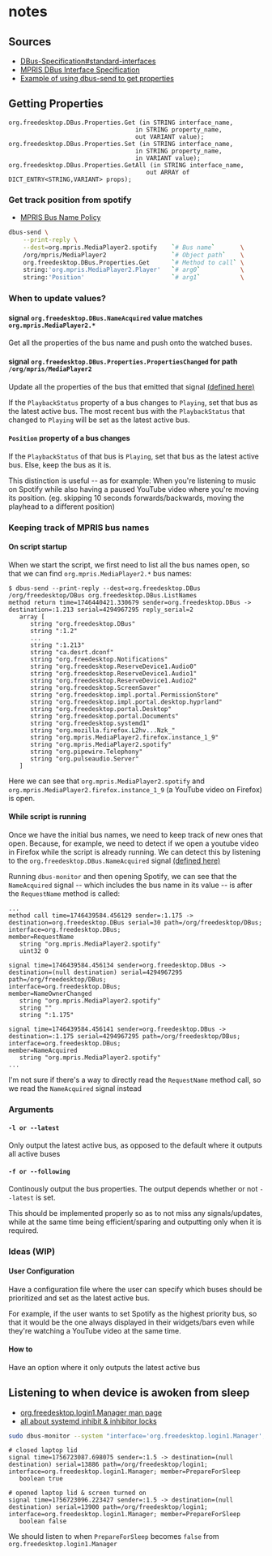 # notes
## Sources
- [DBus-Specification#standard-interfaces](https://dbus.freedesktop.org/doc/dbus-specification.html#standard-interfaces)
- [MPRIS DBus Interface Specification](https://specifications.freedesktop.org/mpris-spec/latest/)
- [Example of using dbus-send to get properties](https://stackoverflow.com/questions/36162845/how-to-get-properties-through-gdbus)

## Getting Properties
```
org.freedesktop.DBus.Properties.Get (in STRING interface_name,
                                   in STRING property_name,
                                   out VARIANT value);
org.freedesktop.DBus.Properties.Set (in STRING interface_name,
                                   in STRING property_name,
                                   in VARIANT value);
org.freedesktop.DBus.Properties.GetAll (in STRING interface_name,
                                      out ARRAY of DICT_ENTRY<STRING,VARIANT> props);
```

### Get track position from spotify
- [MPRIS Bus Name Policy](https://specifications.freedesktop.org/mpris-spec/latest/#Bus-Name-Policy)

```bash
dbus-send \
    --print-reply \
    --dest=org.mpris.MediaPlayer2.spotify    `# Bus name`       \
    /org/mpris/MediaPlayer2                  `# Object path`    \
    org.freedesktop.DBus.Properties.Get      `# Method to call` \
    string:'org.mpris.MediaPlayer2.Player'   `# arg0`           \
    string:'Position'                        `# arg1`           \
```
### When to update values?
#### signal `org.freedesktop.DBus.NameAcquired` value matches `org.mpris.MediaPlayer2.*`
Get all the properties of the bus name and push onto the watched buses.

#### signal `org.freedesktop.DBus.Properties.PropertiesChanged` for path `/org/mpris/MediaPlayer2`
Update all the properties of the bus that emitted that signal [(defined here)](https://specifications.freedesktop.org/mpris-spec/latest/Player_Interface.html#Property:PlaybackStatus)

If the `PlaybackStatus` property of a bus changes to `Playing`, set that bus as
the latest active bus. The most recent bus with the `PlaybackStatus` that
changed to `Playing` will be set as the latest active bus.

#### `Position` property of a bus changes
If the `PlaybackStatus` of that bus is `Playing`, set that bus as the latest
active bus. Else, keep the bus as it is.

This distinction is useful -- as for example: When you're listening to music on
Spotify while also having a paused YouTube video where you're moving its
position. (eg. skipping 10 seconds forwards/backwards, moving the playhead to a
different position)

<!-- If there are multiple buses that are both playing (ie. their `Position` -->
<!-- property is increasing), set the most recent one as the latest active bus. -->

####


### Keeping track of MPRIS bus names
#### On script startup
When we start the script, we first need to list all the bus names open, so that
we can find `org.mpris.MediaPlayer2.*` bus names:
```
$ dbus-send --print-reply --dest=org.freedesktop.DBus /org/freedesktop/DBus org.freedesktop.DBus.ListNames
method return time=1746440421.330679 sender=org.freedesktop.DBus -> destination=:1.213 serial=4294967295 reply_serial=2
   array [
      string "org.freedesktop.DBus"
      string ":1.2"
      ...
      string ":1.213"
      string "ca.desrt.dconf"
      string "org.freedesktop.Notifications"
      string "org.freedesktop.ReserveDevice1.Audio0"
      string "org.freedesktop.ReserveDevice1.Audio1"
      string "org.freedesktop.ReserveDevice1.Audio2"
      string "org.freedesktop.ScreenSaver"
      string "org.freedesktop.impl.portal.PermissionStore"
      string "org.freedesktop.impl.portal.desktop.hyprland"
      string "org.freedesktop.portal.Desktop"
      string "org.freedesktop.portal.Documents"
      string "org.freedesktop.systemd1"
      string "org.mozilla.firefox.L2hv...Nzk_"
      string "org.mpris.MediaPlayer2.firefox.instance_1_9"
      string "org.mpris.MediaPlayer2.spotify"
      string "org.pipewire.Telephony"
      string "org.pulseaudio.Server"
   ]
```

Here we can see that `org.mpris.MediaPlayer2.spotify` and
`org.mpris.MediaPlayer2.firefox.instance_1_9` (a YouTube video on Firefox) is
open.

#### While script is running
Once we have the initial bus names, we need to keep track of new ones that
open. Because, for example, we need to detect if we open a youtube video in
Firefox while the script is already running. We can detect this by listening to
the `org.freedesktop.DBus.NameAcquired` signal [(defined here)](https://dbus.freedesktop.org/doc/dbus-specification.html#message-bus-messages)

Running `dbus-monitor` and then opening Spotify, we can see that the
`NameAcquired` signal -- which includes the bus name in its value -- is
after the `RequestName` method is called:

```
...
method call time=1746439584.456129 sender=:1.175 -> destination=org.freedesktop.DBus serial=30 path=/org/freedesktop/DBus;
interface=org.freedesktop.DBus;
member=RequestName
   string "org.mpris.MediaPlayer2.spotify"
   uint32 0

signal time=1746439584.456134 sender=org.freedesktop.DBus -> destination=(null destination) serial=4294967295 path=/org/freedesktop/DBus;
interface=org.freedesktop.DBus;
member=NameOwnerChanged
   string "org.mpris.MediaPlayer2.spotify"
   string ""
   string ":1.175"

signal time=1746439584.456141 sender=org.freedesktop.DBus -> destination=:1.175 serial=4294967295 path=/org/freedesktop/DBus;
interface=org.freedesktop.DBus;
member=NameAcquired
   string "org.mpris.MediaPlayer2.spotify"
...
```

I'm not sure if there's a way to directly read the `RequestName` method call,
so we read the `NameAcquired` signal instead

### Arguments
#### `-l or --latest`
Only output the latest active bus, as opposed to the default where it outputs
all active buses

#### `-f or --following`
Continously output the bus properties. The output depends whether or not
`--latest` is set.

This should be implemented properly so as to not miss any signals/updates,
while at the same time being efficient/sparing and outputting only when it is
required.


### Ideas (WIP)
#### User Configuration
Have a configuration file where the user can specify which buses should be
prioritized and set as the latest active bus.

For example, if the user wants to set Spotify as the highest priority bus, so
that it would be the one always displayed in their widgets/bars even while
they're watching a YouTube video at the same time.

#### How to
Have an option where it only outputs the latest active bus

## Listening to when device is awoken from sleep

- [org.freedesktop.login1.Manager man page](https://www.freedesktop.org/software/systemd/man/latest/org.freedesktop.login1.html)
- [all about systemd inhibit & inhibitor locks](https://www.freedesktop.org/wiki/Software/systemd/inhibit/)

```bash
sudo dbus-monitor --system "interface='org.freedesktop.login1.Manager',member='PrepareForSleep'"
```
```
# closed laptop lid
signal time=1756723087.698075 sender=:1.5 -> destination=(null destination) serial=13886 path=/org/freedesktop/login1; interface=org.freedesktop.login1.Manager; member=PrepareForSleep
   boolean true

# opened laptop lid & screen turned on
signal time=1756723096.223427 sender=:1.5 -> destination=(null destination) serial=13900 path=/org/freedesktop/login1; interface=org.freedesktop.login1.Manager; member=PrepareForSleep
   boolean false
```

We should listen to when `PrepareForSleep` becomes `false` from `org.freedesktop.login1.Manager`
